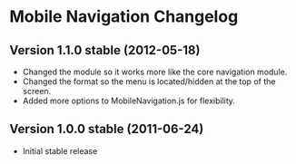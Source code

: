 Mobile Navigation Changelog
===========================


Version 1.1.0 stable (2012-05-18)
----------------------------------------
- Changed the module so it works more like the core navigation module.
- Changed the format so the menu is located/hidden at the top of the screen.
- Added more options to MobileNavigation.js for flexibility.


Version 1.0.0 stable (2011-06-24)
----------------------------------------
- Initial stable release
